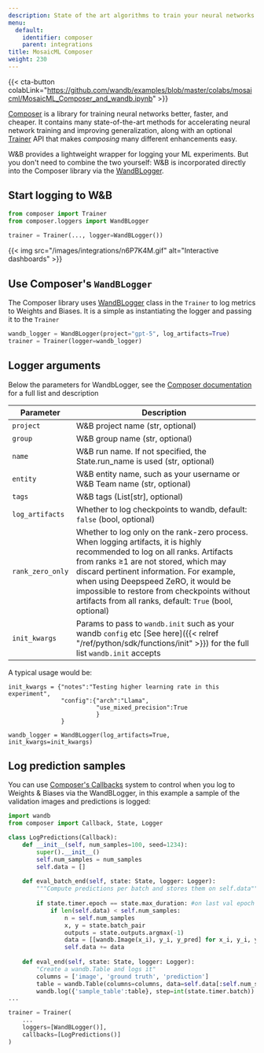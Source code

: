 ```yaml
---
description: State of the art algorithms to train your neural networks
menu:
  default:
    identifier: composer
    parent: integrations
title: MosaicML Composer
weight: 230
---
```

{{< cta-button colabLink="https://github.com/wandb/examples/blob/master/colabs/mosaicml/MosaicML_Composer_and_wandb.ipynb" >}}

[Composer](https://github.com/mosaicml/composer) is a library for training neural networks better, faster, and cheaper. It contains many state-of-the-art methods for accelerating neural network training and improving generalization, along with an optional [Trainer](https://docs.mosaicml.com/projects/composer/en/stable/trainer/using_the_trainer.html) API that makes _composing_ many different enhancements easy.

W&B provides a lightweight wrapper for logging your ML experiments. But you don't need to combine the two yourself: W&B is incorporated directly into the Composer library via the [WandBLogger](https://docs.mosaicml.com/projects/composer/en/stable/trainer/file_uploading.html#weights-biases-artifacts).

## Start logging to W&B

```python
from composer import Trainer
from composer.loggers import WandBLogger
﻿
trainer = Trainer(..., logger=WandBLogger())
```

{{< img src="/images/integrations/n6P7K4M.gif" alt="Interactive dashboards" >}}

## Use Composer's `WandBLogger`

The Composer library uses [WandBLogger](https://docs.mosaicml.com/projects/composer/en/stable/trainer/file_uploading.html#weights-biases-artifacts) class in the `Trainer` to log metrics to Weights and Biases. It is a simple as instantiating the logger and passing it to the `Trainer`

```python
wandb_logger = WandBLogger(project="gpt-5", log_artifacts=True)
trainer = Trainer(logger=wandb_logger)
```

## Logger arguments

Below the parameters for WandbLogger, see the [Composer documentation](https://docs.mosaicml.com/projects/composer/en/stable/api_reference/generated/composer.loggers.WandBLogger.html) for a full list and description

| Parameter                       | Description                                                                                                                                                                                                                                                                                                                                                              |
| ------------------------------- | ------------------------------------------------------------------------------------------------------------------------------------------------------------------------------------------------------------------------------------------------------------------------------------------------------------------------------------------------------------------------ |
| `project`                 | W&B project name (str, optional)
| `group`                   | W&B group name (str, optional)
| `name`                   |  W&B run name. If not specified, the State.run_name is used (str, optional)
| `entity`                   | W&B entity name, such as your username or W&B Team name (str, optional)
| `tags`                   | W&B tags (List[str], optional)
| `log_artifacts`                 | Whether to log checkpoints to wandb, default: `false` (bool, optional)|
| `rank_zero_only`         | Whether to log only on the rank-zero process. When logging artifacts, it is highly recommended to log on all ranks. Artifacts from ranks ≥1 are not stored, which may discard pertinent information. For example, when using Deepspeed ZeRO, it would be impossible to restore from checkpoints without artifacts from all ranks, default: `True` (bool, optional)
| `init_kwargs`                   | Params to pass to `wandb.init` such as your wandb `config` etc [See here]({{< relref "/ref/python/sdk/functions/init" >}}) for the full list `wandb.init` accepts                                                                                                                                                                                   


A typical usage would be:

```
init_kwargs = {"notes":"Testing higher learning rate in this experiment", 
               "config":{"arch":"Llama",
                         "use_mixed_precision":True
                         }
               }

wandb_logger = WandBLogger(log_artifacts=True, init_kwargs=init_kwargs)
```

## Log prediction samples

You can use [Composer's Callbacks](https://docs.mosaicml.com/projects/composer/en/stable/trainer/callbacks.html) system to control when you log to Weights & Biases via the WandBLogger, in this example a sample of the validation images and predictions is logged:

```python
import wandb
from composer import Callback, State, Logger

class LogPredictions(Callback):
    def __init__(self, num_samples=100, seed=1234):
        super().__init__()
        self.num_samples = num_samples
        self.data = []
        
    def eval_batch_end(self, state: State, logger: Logger):
        """Compute predictions per batch and stores them on self.data"""
        
        if state.timer.epoch == state.max_duration: #on last val epoch
            if len(self.data) < self.num_samples:
                n = self.num_samples
                x, y = state.batch_pair
                outputs = state.outputs.argmax(-1)
                data = [[wandb.Image(x_i), y_i, y_pred] for x_i, y_i, y_pred in list(zip(x[:n], y[:n], outputs[:n]))]
                self.data += data
            
    def eval_end(self, state: State, logger: Logger):
        "Create a wandb.Table and logs it"
        columns = ['image', 'ground truth', 'prediction']
        table = wandb.Table(columns=columns, data=self.data[:self.num_samples])
        wandb.log({'sample_table':table}, step=int(state.timer.batch))         
...

trainer = Trainer(
    ...
    loggers=[WandBLogger()],
    callbacks=[LogPredictions()]
)
```